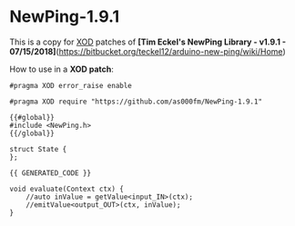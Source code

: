 # NewPing-1.9.1
This is a copy for [XOD](https://xod.io/) patches of **[Tim Eckel's NewPing Library - v1.9.1 - 07/15/2018]**(https://bitbucket.org/teckel12/arduino-new-ping/wiki/Home)

How to use in a **XOD patch**:

````
#pragma XOD error_raise enable

#pragma XOD require "https://github.com/as000fm/NewPing-1.9.1"

{{#global}}
#include <NewPing.h>
{{/global}}

struct State {
};

{{ GENERATED_CODE }}

void evaluate(Context ctx) {
    //auto inValue = getValue<input_IN>(ctx);
    //emitValue<output_OUT>(ctx, inValue);
}
````
